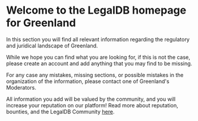 <!-- TITLE: Greenland -->
<!-- SUBTITLE: Welcome to the legalDB home of Greenland -->

# Welcome to the LegalDB homepage for Greenland

In this section you will find all relevant information regarding the regulatory and juridical landscape of Greenland.

While we hope you can find what you are looking for, if this is not the case, please create an account and add anything that you may find to be missing.

For any case any mistakes, missing sections, or possible mistakes in the organization of the information, please contact one of Greenland's Moderators.

All information you add will be valued by the community, and you will increase your reputation on our platform! Read more about reputation, bounties, and the LegalDB Community [here](http://legaldb.herokuapp.com/legaldb/community).
